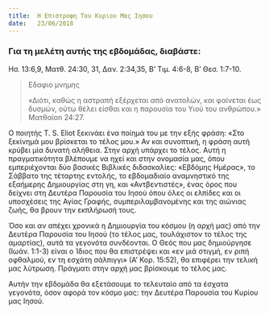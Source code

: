 ```yaml
---
title:  Η Επιστροφη Του Κυριου Μας Ιησου
date:   23/06/2018
---
```


### Για τη μελέτη αυτής της εβδομάδας, διαβάστε:
Ησ. 13:6,9, Ματθ. 24:30, 31, Δαν. 2:34,35, Β’ Τιμ. 4:6-8, Β’ Θεσ. 1:7-10.

> <p>Εδαφιο μνημης</p>
> «Διότι, καθώς η αστραπή εξέρχεται από ανατολών, και φαίνεται έως δυσμών, ούτω θέλει είσθαι και η παρουσία του Υιού του ανθρώπου.» Ματθαίοn 24:27.

Ο ποιητής T. S. Eliot ξεκινάει ένα ποίημά του με την εξής φράση: «Στο ξεκίνημά μου βρίσκεται το τέλος μου.» Αν και συνοπτική, η φράση αυτή κρύβει μία δυνατή αλήθεια. Στην αρχή υπάρχει το τέλος. Αυτή η πραγματικότητα βλέπουμε να ηχεί και στην ονομασία μας, όπου εμπεριέχονται δύο βασικές Βιβλικές διδασκαλίες: «Εβδόμης Ημέρας», το Σάββατο της τέταρτης εντολής, το εβδομαδιαίο αναμνηστικό της εξαήμερης Δημιουργίας στη γη, και «Αντβεντιστές», ένας όρος που δείχνει στη Δευτέρα Παρουσία του Ιησού όπου όλες οι ελπίδες και οι υποσχέσεις της Αγίας Γραφής, συμπεριλαμβανομένης και της αιώνιας ζωής, θα βρουν την εκπλήρωσή τους. 

Όσο και αν απέχει χρονικά η Δημιουργία του κόσμου (η αρχή μας) από την Δευτέρα Παρουσία του Ιησού (το τέλος μας, τουλάχιστον το τέλος της αμαρτίας), αυτά τα γεγονότα συνδέονται. Ο Θεός που μας δημιούργησε (Ιωάν. 1:1-3) είναι ο Ίδιος που θα επιστρέψει και «εν μιά στιγμή, εν ριπή οφθαλμού, εν τη εσχάτη σάλπιγγι» (Α’ Κορ. 15:52), θα επιφέρει την τελική μας λύτρωση. Πράγματι στην αρχή μας βρίσκουμε το τέλος μας.

Αυτήν την εβδομάδα θα εξετάσουμε το τελευταίο από τα έσχατα γεγονότα, όσον αφορά τον κόσμο μας: την Δευτέρα Παρουσία του Κυρίου μας Ιησού.